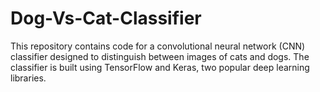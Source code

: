 # Dog-Vs-Cat-Classifier
This repository contains code for a convolutional neural network (CNN) classifier designed to distinguish between images of cats and dogs. The classifier is built using TensorFlow and Keras, two popular deep learning libraries.
